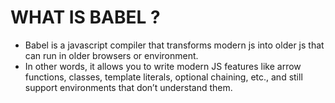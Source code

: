 # WHAT IS BABEL ?

- Babel is a javascript compiler that transforms modern js into older js that can run in older browsers or environment.
- In other words, it allows you to write modern JS features like arrow functions, classes, template literals, optional chaining, etc., and still support environments that don’t understand them.
